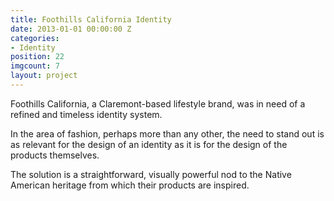 ```yaml
---
title: Foothills California Identity
date: 2013-01-01 00:00:00 Z
categories:
- Identity
position: 22
imgcount: 7
layout: project
---
```


Foothills California, a Claremont-based lifestyle brand, was in need of a refined and timeless identity system.


In the area of fashion, perhaps more than any other, the need to stand out is as relevant for the design of an identity as it is for the design of the products themselves.

The solution is a straightforward, visually powerful nod to the Native American heritage from which their products are inspired.
